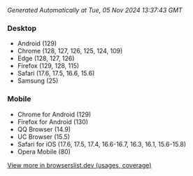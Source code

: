 _Generated Automatically at Tue, 05 Nov 2024 13:37:43 GMT_

### Desktop

- Android (129)
- Chrome (128, 127, 126, 125, 124, 109)
- Edge (128, 127, 126)
- Firefox (129, 128, 115)
- Safari (17.6, 17.5, 16.6, 15.6)
- Samsung (25)

### Mobile

- Chrome for Android (129)
- Firefox for Android (130)
- QQ Browser (14.9)
- UC Browser (15.5)
- Safari for iOS (17.6, 17.5, 17.4, 16.6-16.7, 16.3, 16.1, 15.6-15.8)
- Opera Mobile (80)

[View more in browserslist.dev (usages, coverage)](https://browserslist.dev/?q=PjAuMiUsbm90IGRlYWQsbm90IG9wX21pbmkgYWxs)
